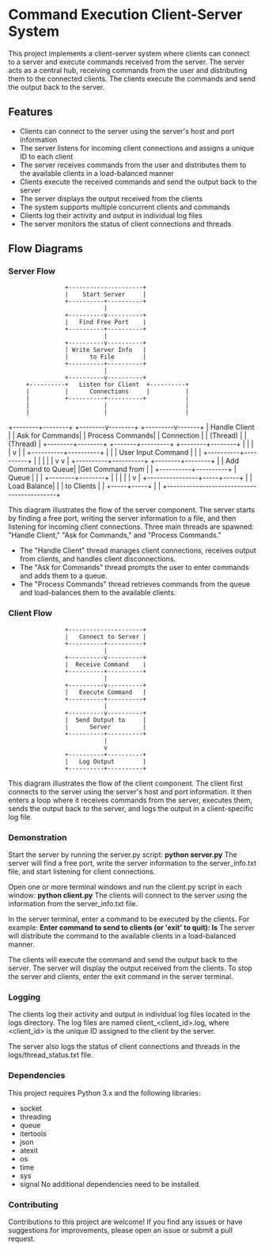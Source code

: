 # Command Execution Client-Server System
This project implements a client-server system where clients can connect to a server and execute commands received from the server. The server acts as a central hub, receiving commands from the user and distributing them to the connected clients. The clients execute the commands and send the output back to the server.

## Features
* Clients can connect to the server using the server's host and port information
* The server listens for incoming client connections and assigns a unique ID to each client
* The server receives commands from the user and distributes them to the available clients in a load-balanced manner
* Clients execute the received commands and send the output back to the server
* The server displays the output received from the clients
* The system supports multiple concurrent clients and commands
* Clients log their activity and output in individual log files
* The server monitors the status of client connections and threads

## Flow Diagrams
### Server Flow
                    +---------------------+
                    |    Start Server     |
                    +----------+----------+
                               |
                    +----------v----------+
                    |   Find Free Port    |
                    +----------+----------+
                               |
                    +----------v----------+
                    | Write Server Info   |
                    |      to File        |
                    +----------+----------+
                               |
                    +----------v----------+
         +----------+   Listen for Client  +----------+
         |          |      Connections     |          |
         |          +----------+----------+           |
         |                     |                      |
         |                     |                      |
+--------+--------+   +--------v--------+   +---------v-------+
|  Handle Client  |   | Ask for Commands|   | Process Commands|
|    Connection   |   |     (Thread)    |   |     (Thread)    |
+--------+--------+   +-------+---------+   +--------+--------+
         |                    |                       |
         |                    v                       |
         |         +----------+----------+            |
         |         |  User Input Command |            |
         |         +----------+----------+            |
         |                    |                       |
         |                    v                       v
         |         +----------+----------+  +--------+--------+
         |         | Add Command to Queue|  |Get Command from |
         |         +----------+----------+  |      Queue      |
         |                    |             +--------+--------+
         |                    |                      |
         |                    |                      v
         |                    +----------------+-----+-----+
         |                                     | Load Balance|
         |                                     | to Clients  |
         |                                     +-----+-----+
         |                                           |
         +-------------------------------------------+



This diagram illustrates the flow of the server component. The server starts by finding a free port, writing the server information to a file, and then listening for incoming client connections. Three main threads are spawned: "Handle Client," "Ask for Commands," and "Process Commands."

* The "Handle Client" thread manages client connections, receives output from clients, and handles client disconnections.
* The "Ask for Commands" thread prompts the user to enter commands and adds them to a queue.
* The "Process Commands" thread retrieves commands from the queue and load-balances them to the available clients.

### Client Flow

                    +---------------------+
                    |   Connect to Server |
                    +----------+----------+
                               |
                    +----------v----------+
                    |  Receive Command    |
                    +----------+----------+
                               |
                    +----------v----------+
                    |   Execute Command   |
                    +----------+----------+
                               |
                    +----------v----------+
                    |  Send Output to     |
                    |      Server         |
                    +----------+----------+
                               |
                               v
                    +----------+----------+
                    |   Log Output        |
                    +----------+----------+

This diagram illustrates the flow of the client component. The client first connects to the server using the server's host and port information. It then enters a loop where it receives commands from the server, executes them, sends the output back to the server, and logs the output in a client-specific log file.

### Demonstration
Start the server by running the server.py script: 
**python server.py**
The server will find a free port, write the server information to the server_info.txt file, and start listening for client connections.

Open one or more terminal windows and run the client.py script in each window:
**python client.py**
The clients will connect to the server using the information from the server_info.txt file.

In the server terminal, enter a command to be executed by the clients. For example:
**Enter command to send to clients (or 'exit' to quit): ls**
The server will distribute the command to the available clients in a load-balanced manner.

The clients will execute the command and send the output back to the server. The server will display the output received from the clients.
To stop the server and clients, enter the exit command in the server terminal.

### Logging
The clients log their activity and output in individual log files located in the logs directory. The log files are named client_<client_id>.log, where <client_id> is the unique ID assigned to the client by the server.

The server also logs the status of client connections and threads in the logs/thread_status.txt file.

### Dependencies
This project requires Python 3.x and the following libraries:

* socket
* threading
* queue
* itertools
* json
* atexit
* os
* time
* sys
* signal
No additional dependencies need to be installed.

### Contributing
Contributions to this project are welcome! If you find any issues or have suggestions for improvements, please open an issue or submit a pull request.


